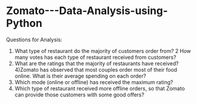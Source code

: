 # Zomato---Data-Analysis-using-Python

Questions for Analysis:
 1) What type of restaurant do the majority of customers order from?
 2 How many votes has each type of restaurant received from customers?
 3) What are the ratings that the majority of restaurants have received?
 4)Zomato has observed that most couples order most of their food online. What is their average spending on each order?
 5) Which mode (online or offline) has received the maximum rating?
 6) Which type of restaurant received more offline orders, so that Zomato can provide those customers with some good offers?

